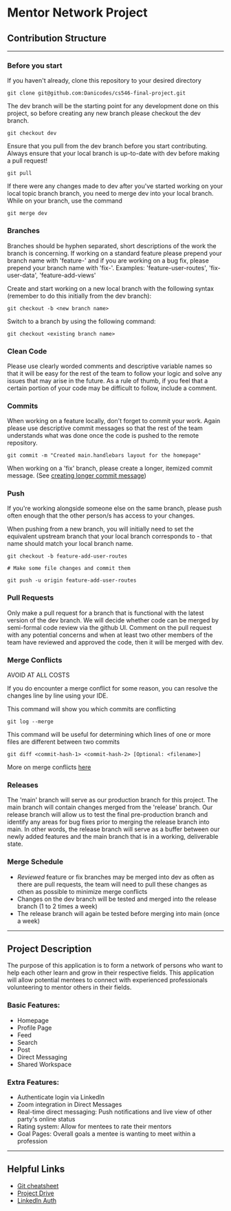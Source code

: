 # Mentor Network Project

## Contribution Structure
---

### Before you start
If you haven't already, clone this repository to your desired directory
```
git clone git@github.com:Danicodes/cs546-final-project.git
```
The dev branch will be the starting point for any development done on this project, so before creating any new branch please checkout the dev branch.
```
git checkout dev
```

Ensure that you pull from the dev branch before you start contributing. Always ensure that your local branch is up-to-date with dev before making a pull request!

```
git pull 
```
If there were any changes made to dev after you've started working on your local topic branch branch, you need to merge dev into your local branch. While on your branch, use the command 
```
git merge dev
```

### Branches
Branches should be hyphen separated, short descriptions of the work the branch is concerning. If working on a standard feature please prepend your branch name with 'feature-' and if you are working on a bug fix, please prepend your branch name with 'fix-'. Examples: 'feature-user-routes', 'fix-user-data', 'feature-add-views'

Create and start working on a new local branch with the following syntax (remember to do this initially from the dev branch):
 ```
 git checkout -b <new branch name>
 ```

Switch to a branch by using the following command:
```
git checkout <existing branch name>
```

### Clean Code
 Please use clearly worded comments and descriptive variable names so that it will be easy for the rest of the team to follow your logic and solve any issues that may arise in the future. As a rule of thumb, if you feel that a certain portion of your code may be difficult to follow, include a comment.

### Commits
When working on a feature locally, don't forget to commit your work. Again please use descriptive commit messages so that the rest of the team understands what was done once the code is pushed to the remote repository.
```
git commit -m "Created main.handlebars layout for the homepage"
```

When working on a 'fix' branch, please create a longer, itemized commit message. (See [creating longer commit message](https://haydar-ai.medium.com/learning-how-to-git-creating-a-longer-commit-message-16ca32746c3a)) 

### Push
If you're working alongside someone else on the same branch, please push often enough that the other person/s has access to your changes.

When pushing from a new branch, you will initially need to set the equivalent upstream branch that your local branch corresponds to - that name should match your local branch name. 
```
git checkout -b feature-add-user-routes

# Make some file changes and commit them

git push -u origin feature-add-user-routes
```


### Pull Requests
Only make a pull request for a branch that is functional with the latest version of the dev branch. We will decide whether code can be merged by semi-formal code review via the github UI. Comment on the pull request with any potential concerns and when at least two other members of the team have reviewed and approved the code, then it will be merged with dev.

### Merge Conflicts
AVOID AT ALL COSTS

If you do encounter a merge conflict for some reason, you can resolve the changes line by line using your IDE.

This command will show you which commits are conflicting
```
git log --merge
```

This command will be useful for determining which lines of one or more files are different between two commits
```
git diff <commit-hash-1> <commit-hash-2> [Optional: <filename>]
```

More on merge conflicts [here](!https://www.atlassian.com/git/tutorials/using-branches/merge-conflicts)


### Releases
The 'main' branch will serve as our production branch for this project. The main branch will contain changes merged from the 'release' branch. Our release branch will allow us to test the final pre-production branch and identify any areas for bug fixes prior to merging the release branch into main. In other words, the release branch will serve as a buffer between our newly added features and the main branch that is in a working, deliverable state.

### Merge Schedule
- *Reviewed* feature or fix branches may be merged into dev as often as there are pull requests, the team will need to pull these changes as othen as possible to minimize merge conflicts
- Changes on the dev branch will be tested and merged into the release branch (1 to 2 times a week)
- The release branch will again be tested before merging into main (once a week)

---
## Project Description

The purpose of this application is to form a network of persons who want to help each other learn and grow in their respective fields. This application will allow potential mentees to connect with experienced professionals volunteering to mentor others in their fields.

### Basic Features:
- Homepage
- Profile Page
- Feed
- Search
- Post
- Direct Messaging
- Shared Workspace

### Extra Features:
- Authenticate login via LinkedIn
- Zoom integration in Direct Messages
- Real-time direct messaging: Push notifications and live view of other party's online status
- Rating system: Allow for mentees to rate their mentors
- Goal Pages: Overall goals a mentee is wanting to meet within a profession
  

---

## Helpful Links
- [Git cheatsheet](https://education.github.com/git-cheat-sheet-education.pdf)
- [Project Drive](https://drive.google.com/drive/u/0/folders/1hX7Sb6CIqGc5k1t-_d41YvrvaLbzr1d0)
- [LinkedIn Auth](https://www.loginradius.com/blog/async/linkedin-login-using-node-passport/)
